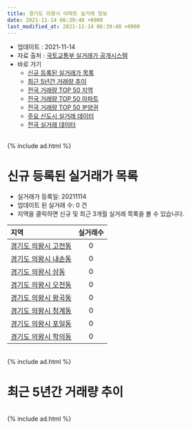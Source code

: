 ```yaml
---
title: 경기도 의왕시 아파트 실거래 정보
date: 2021-11-14 06:39:48 +0900
last_modified_at: 2021-11-14 06:39:48 +0900
---
```


* 업데이트 : 2021-11-14
* 자료 출처 : [국토교통부 실거래가 공개시스템](http://rt.molit.go.kr)
* 바로 가기
    * [신규 등록된 실거래가 목록](#신규-등록된-실거래가-목록)
    * [최근 5년간 거래량 추이](#최근-5년간-거래량-추이)
    * [전국 거래량 TOP 50 지역](https://inasie.github.io/apt-trade-info/최근-3개월-전국에서-가장-거래가-많이-발생한-지역)
    * [전국 거래량 TOP 50 아파트](https://inasie.github.io/apt-trade-info/최근-3개월-전국에서-가장-거래가-많이-발생한-아파트)
    * [전국 거래량 TOP 50 분양권](https://inasie.github.io/apt-trade-info/최근-3개월-전국에서-가장-거래가-많이-발생한-분양권)
    * [주요 신도시 실거래 데이터](https://inasie.github.io/apt-trade-info/주요-신도시)
    * [전국 실거래 데이터](https://inasie.github.io/apt-trade-info/전국)

<br>
{% include ad.html %}
<br>

# 신규 등록된 실거래가 목록
* 실거래가 등록일: 20211114
* 업데이트 된 실거래 수: 0 건
* 지역을 클릭하면 신규 및 최근 3개월 실거래 목록을 볼 수 있습니다.


|지역|실거래수|
|:---|:---:|
|[경기도 의왕시 고천동](https://inasie.github.io/apt-trade-info/경기도-의왕시-고천동)|0|
|[경기도 의왕시 내손동](https://inasie.github.io/apt-trade-info/경기도-의왕시-내손동)|0|
|[경기도 의왕시 삼동](https://inasie.github.io/apt-trade-info/경기도-의왕시-삼동)|0|
|[경기도 의왕시 오전동](https://inasie.github.io/apt-trade-info/경기도-의왕시-오전동)|0|
|[경기도 의왕시 왕곡동](https://inasie.github.io/apt-trade-info/경기도-의왕시-왕곡동)|0|
|[경기도 의왕시 청계동](https://inasie.github.io/apt-trade-info/경기도-의왕시-청계동)|0|
|[경기도 의왕시 포일동](https://inasie.github.io/apt-trade-info/경기도-의왕시-포일동)|0|
|[경기도 의왕시 학의동](https://inasie.github.io/apt-trade-info/경기도-의왕시-학의동)|0|


<br>
{% include ad.html %}
<br>

# 최근 5년간 거래량 추이


<div style="width:100%;">
    <canvas id="deal_progress" height="200"></canvas>
</div>

<script>
new Chart(document.getElementById("deal_progress"), {
    type: 'line',
    data: {
        labels: ['201611','201612','201701','201702','201703','201704','201705','201706','201707','201708','201709','201710','201711','201712','201801','201802','201803','201804','201805','201806','201807','201808','201809','201810','201811','201812','201901','201902','201903','201904','201905','201906','201907','201908','201909','201910','201911','201912','202001','202002','202003','202004','202005','202006','202007','202008','202009','202010','202011','202012','202101','202102','202103','202104','202105','202106','202107','202108','202109','202110','202111'],
        datasets: [{
            label: '매매',
            pointRadius: 1,
            data: [284, 129, 112, 209, 228, 201, 279, 278, 366, 251, 287, 226, 184, 182, 356, 278, 289, 178, 165, 238, 216, 531, 499, 252, 150, 112, 150, 128, 173, 116, 130, 182, 216, 229, 208, 404, 517, 450, 471, 565, 187, 120, 162, 362, 291, 146, 109, 140, 250, 401, 259, 187, 182, 314, 308, 175, 139, 106, 76, 46, 2],
            borderColor: "rgba(255, 201, 14, 1)",
            backgroundColor: "rgba(255, 201, 14, 0.5)",
            fill: false,
            lineTension: 0
        },{
            label: '전월세',
            pointRadius: 1,
            data: [238, 257, 222, 288, 253, 203, 222, 259, 283, 277, 223, 211, 193, 237, 242, 212, 267, 209, 155, 157, 157, 175, 204, 212, 147, 197, 205, 223, 227, 203, 266, 323, 371, 339, 192, 290, 321, 336, 353, 451, 298, 242, 183, 222, 228, 243, 535, 304, 218, 200, 223, 211, 264, 492, 442, 511, 393, 350, 226, 223, 40],
            borderColor: "rgba(0, 141, 185, 1)",
            backgroundColor: "rgba(0, 141, 185, 0.5)",
            fill: false,
            lineTension: 0
        }
        ]
    },
    options: {
        responsive: true,
        title: {
            display: false
        },
        tooltips: {
            mode: 'index',
            intersect: false
        },
        hover: {
            mode: 'nearest',
            intersect: true
        },
        scales: {
            xAxes: [{
                display: true,
                scaleLabel: {
                    display: true,
                    labelString: '년/월'
                }
            }],
            yAxes: [{
                display: true,
                ticks: {
                    suggestedMin: 0,
                },
                scaleLabel: {
                    display: true,
                    labelString: '실거래 수'
                }
            }]
        }
    }
});

</script>


<br>
{% include ad.html %}
<br>

